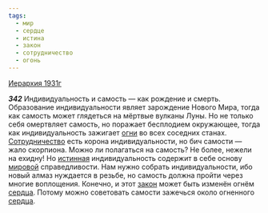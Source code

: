 ```yaml
---
tags:
  - мир
  - сердце
  - истина
  - закон
  - сотрудничество
  - огонь
---
```


[Иерархия 1931г](/agni/1931)

___342___
Индивидуальность и самость — как рождение и смерть. Образование индивидуальности являет зарождение Нового Мира, тогда как самость может глядеться на мёртвые вулканы Луны. Но не только себя омертвляет самость, но поражает бесплодием окружающее, тогда как индивидуальность зажигает [огни](/tag/#огонь) во всех соседних станах. [Сотрудничество](/tag/#сотрудничество) есть корона индивидуальности, но бич самости — жало скорпиона. Можно ли полагаться на самость? Не более, нежели на ехидну! Но [истинная](/tag/#истина) индивидуальность содержит в себе основу [мировой](/tag/#мир) справедливости. Нам нужно собрать индивидуальности, ибо новый алмаз нуждается в резьбе, но самость должна пройти через многие воплощения. Конечно, и этот [закон](/tag/#закон) может быть изменён огнём [сердца](/tag/#сердце). Потому можно советовать самости зажечься около огненного [сердца](/tag/#сердце).   

